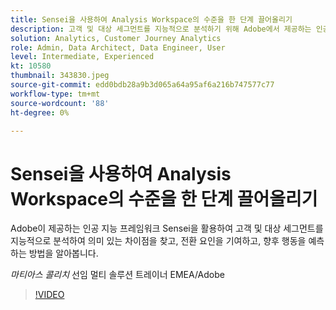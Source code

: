 ```yaml
---
title: Sensei을 사용하여 Analysis Workspace의 수준을 한 단계 끌어올리기
description: 고객 및 대상 세그먼트를 지능적으로 분석하기 위해 Adobe에서 제공하는 인공 지능 프레임워크인 Sensei을 활용하는 방법에 대해 알아보십시오(설명은 60~160자 사이여야 함).
solution: Analytics, Customer Journey Analytics
role: Admin, Data Architect, Data Engineer, User
level: Intermediate, Experienced
kt: 10580
thumbnail: 343830.jpeg
source-git-commit: edd0bdb28a9b3d065a64a95af6a216b747577c77
workflow-type: tm+mt
source-wordcount: '88'
ht-degree: 0%

---
```


# Sensei을 사용하여 Analysis Workspace의 수준을 한 단계 끌어올리기

Adobe이 제공하는 인공 지능 프레임워크 Sensei을 활용하여 고객 및 대상 세그먼트를 지능적으로 분석하여 의미 있는 차이점을 찾고, 전환 요인을 기여하고, 향후 행동을 예측하는 방법을 알아봅니다.

*마티아스 콜리치* 선임 멀티 솔루션 트레이너 EMEA/Adobe

>[!VIDEO](https://video.tv.adobe.com/v/343830/?quality=12&learn=on)
